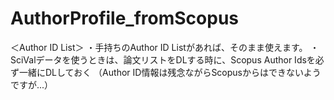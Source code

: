 # AuthorProfile_fromScopus

＜Author ID List＞
・手持ちのAuthor ID Listがあれば、そのまま使えます。
・SciValデータを使うときは、論文リストをDLする時に、Scopus Author Idsを必ず一緒にDLしておく
（Author ID情報は残念ながらScopusからはできないようですが...）

